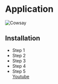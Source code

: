 # Application
![Cowsay](https://i.ibb.co/wFvv6rK7/funny-cowsay.png)
## Installation
+ Step 1
+ Step 2
+ Step 3
+ Step 4
+ Step 5
\
[Youtube](https://www.youtube.com)
